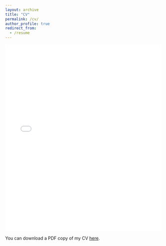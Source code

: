 ```yaml
---
layout: archive
title: "CV"
permalink: /cv/
author_profile: true
redirect_from:
  - /resume
---
```


<iframe src="/files/Ola.pdf" width="100%" height="600" frameborder="no" border="0" marginwidth="0" marginheight="0"></iframe>

You can download a PDF copy of my CV [here](/files/Ola.pdf).
